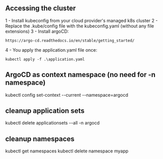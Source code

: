 ## Accessing the cluster

1 - Install kubeconfig from your cloud provider's managed k8s cluster
2 - Replace the .kube/config file with the kubeconfig.yaml (without any file extensions)
3 - Install argoCD:
```
https://argo-cd.readthedocs.io/en/stable/getting_started/
```
4 - You apply the application.yaml file once:
```
kubectl apply -f .\application.yaml
```

## ArgoCD as context namespace (no need for -n namespace)
kubectl config set-context --current --namespace=argocd

## cleanup application sets
kubectl delete applicationsets --all -n argocd
## cleanup namespaces
kubectl get namespaces
kubectl delete namespace myapp